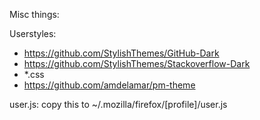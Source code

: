 Misc things:

Userstyles:
* https://github.com/StylishThemes/GitHub-Dark
* https://github.com/StylishThemes/Stackoverflow-Dark
* *.css
* https://github.com/amdelamar/pm-theme

user.js: copy this to ~/.mozilla/firefox/[profile]/user.js
